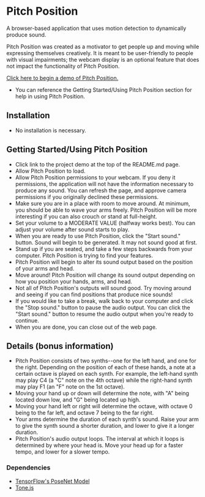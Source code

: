 # Pitch Position
 A browser-based application that uses motion detection to dynamically produce sound. 
 
 Pitch Position was created as a motivator to get people up and moving while expressing themselves creatively. It is meant to be user-friendly to people with visual impairments; the webcam display is an optional feature that does not impact the functionality of Pitch Position. 
 
 [Click here to begin a demo of Pitch Position.](https://lmtaek.github.io/pitchposition/)
 - You can reference the Getting Started/Using Pitch Position section for help in using Pitch Position.
 
 ## Installation
 - No installation is necessary.
 
 ## Getting Started/Using Pitch Position
 - Click link to the project demo at the top of the README.md page. 
 - Allow Pitch Position to load. 
 - Allow Pitch Position permissions to your webcam. If you deny it permissions, the application will not have the information necessary to produce any sound. You can refresh the page, and approve camera permissions if you originally declined these permissions.
 - Make sure you are in a place with room to move around. At minimum, you should be able to wave your arms freely. Pitch Position will be more interesting if you can also crouch or stand at full-height.
 - Set your volume to a MODERATE VALUE (halfway works best). You can adjust your volume after sound starts to play.
 - When you are ready to use Pitch Position, click the "Start sound." button. Sound will begin to be generated. It may not sound good at first.
 - Stand up if you are seated, and take a few steps backwards from your computer. Pitch Position is trying to find your features.
 - Pitch Position will begin to alter its sound output based on the position of your arms and head.
 - Move around! Pitch Position will change its sound output depending on how you position your hands, arms, and head.
 - Not all of Pitch Position's outputs will sound good. Try moving around and seeing if you can find positions that produce nice sounds!
 - If you would like to take a break, walk back to your computer and click the "Stop sound." button to pause the audio output. You can click the "Start sound." button to resume the audio output when you're ready to continue.
 - When you are done, you can close out of the web page.
 
 ## Details (bonus information)
 - Pitch Position consists of two synths--one for the left hand, and one for the right. Depending on the position of each of these hands, a note at a certain octave is played on each synth. For example, the left-hand synth may play C4 (a "C" note on the 4th octave) while the right-hand synth may play F1 (an "F" note on the 1st octave). 
 - Moving your hand up or down will determine the note, with "A" being located down low, and "G" being located up high. 
 - Moving your hand left or right will determine the octave, with octave 0 being to the far left, and octave 7 being to the far right. 
 - Your arms determine the duration of each synth's sound. Raise your arm to give the synth sound a shorter duration, and lower to give it a longer duration.
 - Pitch Position's audio output loops. The interval at which it loops is determined by where your head is. Move your head up for a faster tempo, and lower for a slower tempo. 
 
 ### Dependencies
 * [TensorFlow's PoseNet Model](https://github.com/tensorflow/tfjs-models/tree/master/posenet "PoseNet")
 * [Tone.js](https://github.com/Tonejs/Tone.js "Tone.js")

